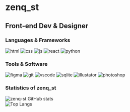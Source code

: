 # **zenq_st**
## **Front-end Dev & Designer**

### Languages & Frameworks
![html](https://i.imgur.com/IWchoRe.png) ![css](https://i.imgur.com/BZhD1TA.png) ![js](https://i.imgur.com/gfV68An.png) ![react](https://i.imgur.com/PrO0biF.png) ![python](https://i.imgur.com/UWjlT0c.png)

### Tools & Software
![figma](https://i.imgur.com/lacJwTa.png) ![git](https://i.imgur.com/Ev6kG5o.png) ![vscode](https://i.imgur.com/cL7bDiY.png) ![sqlite](https://i.imgur.com/4ACM52R.png) ![illustator](https://i.imgur.com/OIIw8Hj.png) ![photoshop](https://i.imgur.com/2wZJKCA.png)

### Statistics of zenq_st
![zenq-st GitHub stats](https://github-readme-stats.vercel.app/api?username=zenqst&theme=dark&show_icons=true&hide_title=true)  
![Top Langs](https://github-readme-stats.vercel.app/api/top-langs/?username=zenqst&hide_progress=false&theme=dark)
